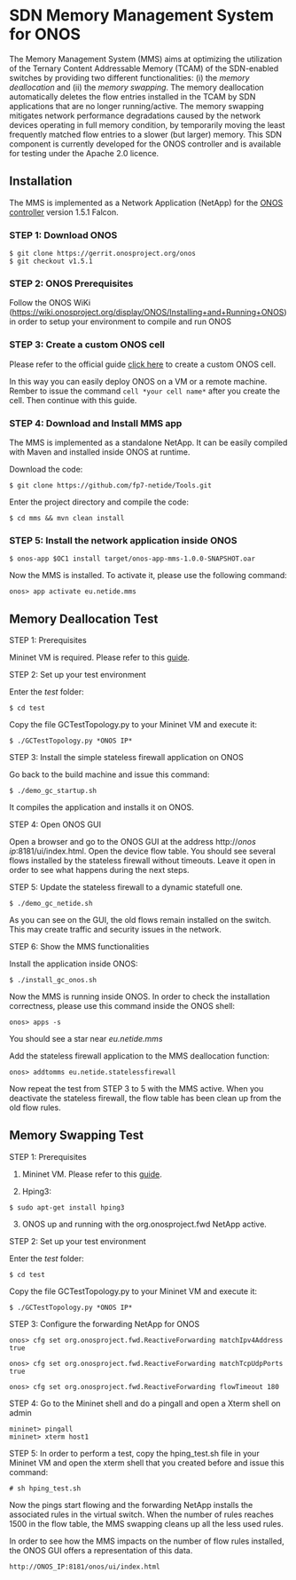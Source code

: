 # SDN Memory Management System for ONOS
The Memory Management System (MMS) aims at optimizing the utilization of the Ternary Content Addressable Memory (TCAM) of the SDN-enabled switches by providing two different functionalities: (i) the *memory deallocation* and (ii) the *memory swapping*. 
The memory deallocation automatically deletes the flow entries installed in the TCAM by SDN applications that are no longer running/active. The memory swapping mitigates network performance degradations caused by the network devices operating in full memory condition, by temporarily moving the least frequently matched flow entries to a slower (but larger) memory. This SDN component is currently developed for the ONOS controller and is available for testing under the Apache 2.0 licence.

## Installation
The MMS is implemented as a Network Application (NetApp) for the [ONOS controller](http://onosproject.org/) version 1.5.1 Falcon.

### STEP 1: Download ONOS
```
$ git clone https://gerrit.onosproject.org/onos
$ git checkout v1.5.1
```
### STEP 2: ONOS Prerequisites

Follow the ONOS WiKi (https://wiki.onosproject.org/display/ONOS/Installing+and+Running+ONOS) in order to setup your environment to compile and run ONOS

### STEP 3: Create a custom ONOS cell

Please refer to the official guide [click here](https://wiki.onosproject.org/display/ONOS/ONOS+from+Scratch#ONOSfromScratch-4.Createacustomcelldefinition) to create a custom ONOS cell.

In this way you can easily deploy ONOS on a VM or a remote machine. Rember to issue the command ```cell *your cell name*``` after you create the cell. Then continue with this guide.

### STEP 4: Download and Install MMS app

The MMS is implemented as a standalone NetApp. It can be easily compiled with Maven and installed inside ONOS at runtime.

Download the code:
```
$ git clone https://github.com/fp7-netide/Tools.git
```

Enter the project directory and compile the code:
```
$ cd mms && mvn clean install
```

### STEP 5: Install the network application inside ONOS

```
$ onos-app $OC1 install target/onos-app-mms-1.0.0-SNAPSHOT.oar
```

Now the MMS is installed. To activate it, please use the following command:

```
onos> app activate eu.netide.mms
```

## Memory Deallocation Test

STEP 1: Prerequisites

Mininet VM is required. Please refer to this [guide](http://mininet.org/download/#option-1-mininet-vm-installation-easy-recommended). 

STEP 2: Set up your test environment

Enter the *test* folder:

```
$ cd test
```

Copy the file GCTestTopology.py to your Mininet VM and execute it:

```
$ ./GCTestTopology.py *ONOS IP*
```

STEP 3: Install the simple stateless firewall application on ONOS

Go back to the build machine and issue this command:

```
$ ./demo_gc_startup.sh
```

It compiles the application and installs it on ONOS.

STEP 4: Open ONOS GUI

Open a browser and go to the ONOS GUI at the address http://*onos ip*:8181/ui/index.html. Open the device flow table. You should see several flows installed by the stateless firewall without timeouts. Leave it open in order to see what happens during the next steps.

STEP 5: Update the stateless firewall to a dynamic statefull one.

```
$ ./demo_gc_netide.sh
```

As you can see on the GUI, the old flows remain installed on the switch. This may create traffic and security issues in the network.

STEP 6: Show the MMS functionalities

Install the application inside ONOS:
```
$ ./install_gc_onos.sh
```

Now the MMS is running inside ONOS. In order to check the installation correctness, please use this command inside the ONOS shell:
```
onos> apps -s
```

You should see a star near *eu.netide.mms*

Add the stateless firewall application to the MMS deallocation function:
```
onos> addtomms eu.netide.statelessfirewall
```

Now repeat the test from STEP 3 to 5 with the MMS active. When you deactivate the stateless firewall, the flow table has been clean up from the old flow rules.

## Memory Swapping Test

STEP 1: Prerequisites

1. Mininet VM. Please refer to this [guide](http://mininet.org/download/#option-1-mininet-vm-installation-easy-recommended). 

2. Hping3:

```
$ sudo apt-get install hping3
```

3. ONOS up and running with the org.onosproject.fwd NetApp active.

STEP 2: Set up your test environment

Enter the *test* folder:

```
$ cd test
```

Copy the file GCTestTopology.py to your Mininet VM and execute it:

```
$ ./GCTestTopology.py *ONOS IP*
```

STEP 3: Configure the forwarding NetApp for ONOS

```
onos> cfg set org.onosproject.fwd.ReactiveForwarding matchIpv4Address true

onos> cfg set org.onosproject.fwd.ReactiveForwarding matchTcpUdpPorts true

onos> cfg set org.onosproject.fwd.ReactiveForwarding flowTimeout 180
```

STEP 4: Go to the Mininet shell and do a pingall and open a Xterm shell on admin
```
mininet> pingall
mininet> xterm host1
```

STEP 5: In order to perform a test, copy the hping_test.sh file in your Mininet VM and open the xterm shell that you created before and issue this command:
```
# sh hping_test.sh
```

Now the pings start flowing and the forwarding NetApp installs the associated rules in the virtual switch. When the number of rules reaches 1500 in the flow table, the MMS swapping cleans up all the less used rules.

In order to see how the MMS impacts on the number of flow rules installed, the ONOS GUI offers a representation of this data.

`http://ONOS_IP:8181/onos/ui/index.html`
